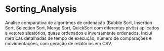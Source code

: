 # Sorting_Analysis
Análise comparativa de algoritmos de ordenação (Bubble Sort, Insertion Sort, Selection Sort, Merge Sort, QuickSort com diferentes pivôs) aplicados a vetores aleatórios, quase ordenados e inversamente ordenados. Inclui métricas detalhadas de tempo de execução, número de comparações e movimentações, com geração de relatórios em CSV.
